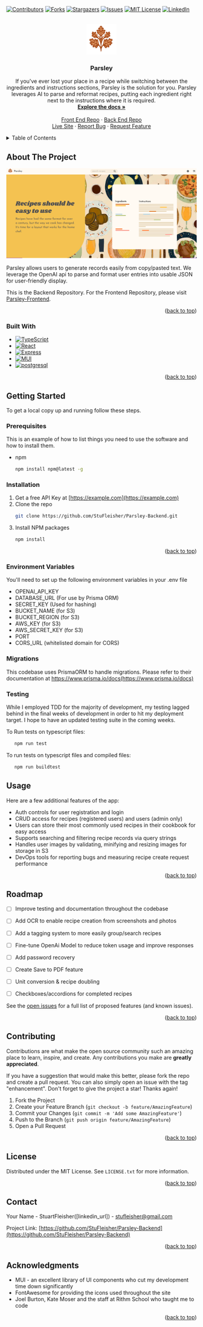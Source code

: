 
<!-- PROJECT SHIELDS -->
<!--
*** I'm using markdown "reference style" links for readability.
*** Reference links are enclosed in brackets [ ] instead of parentheses ( ).
*** See the bottom of this document for the declaration of the reference variables
*** for contributors-url, forks-url, etc. This is an optional, concise syntax you may use.
*** https://www.markdownguide.org/basic-syntax/#reference-style-links
-->
[![Contributors][contributors-shield]][contributors-url]
[![Forks][forks-shield]][forks-url]
[![Stargazers][stars-shield]][stars-url]
[![Issues][issues-shield]][issues-url]
[![MIT License][license-shield]][license-url]
[![LinkedIn][linkedin-shield]][linkedin-url]


<!-- PROJECT LOGO -->
<br />
<div align="center">
  <a href="https://github.com/StuFleisher/Parsley-Backend">
    <img src="images/ParsleyLogo.svg" alt="Logo" width="80" height="80">
  </a>

<h3 align="center">Parsley</h3>

  <p align="center">
    If you've ever lost your place in a recipe while switching between the ingredients and instructions sections, Parsley is the solution for you.  Parsley leverages AI to parse and reformat recipes, putting each ingredient right next to the instructions where it is required.
    <br />
    <a href="https://github.com/StuFleisher/Parsley-Backend"><strong>Explore the docs »</strong></a>
    <br />
    <br />
    <a href="https://github.com/StuFleisher/Parsley-Frontend">Front End Repo</a>
    ·
    <a href="https://github.com/StuFleisher/Parsley-Backend">Back End Repo</a>
    <br/>
    <a href="https://parsley.cooking">Live Site</a>
    ·
    <a href="https://github.com/StuFleisher/Parsley-Backend/issues">Report Bug</a>
    ·
    <a href="https://github.com/StuFleisher/Parsley-Backend/issues">Request Feature</a>
  </p>
</div>



<!-- TABLE OF CONTENTS -->
<details>
  <summary>Table of Contents</summary>
  <ol>
    <li>
      <a href="#about-the-project">About The Project</a>
      <ul>
        <li><a href="#built-with">Built With</a></li>
      </ul>
    </li>
    <li>
      <a href="#getting-started">Getting Started</a>
      <ul>
        <li><a href="#prerequisites">Prerequisites</a></li>
        <li><a href="#installation">Installation</a></li>
      </ul>
    </li>
    <li><a href="#usage">Usage</a></li>
    <li><a href="#roadmap">Roadmap</a></li>
    <li><a href="#contributing">Contributing</a></li>
    <li><a href="#license">License</a></li>
    <li><a href="#contact">Contact</a></li>
    <li><a href="#acknowledgments">Acknowledgments</a></li>
  </ol>
</details>



<!-- ABOUT THE PROJECT -->
## About The Project

[![Product Name Screen Shot][product-screenshot]](https://example.com)

Parsley allows users to generate records easily from copy/pasted text.  We leverage the
OpenAI api to parse and format user entries into usable JSON for user-friendly display.

This is the Backend Repository.  For the Frontend Repository, please visit <a href="https://github.com/StuFleisher/Parsley-Frontend">Parsley-Frontend</a>.

<p align="right">(<a href="#readme-top">back to top</a>)</p>



### Built With

* [![TypeScript][TypeScript]][TypeScript-url]
* [![React][React.js]][React-url]
* [![Express][Express.js]][Express-url]
* [![MUI][MUI]][MUI-url]
* [![postgresql][postgresql]][postgresql-url]


<p align="right">(<a href="#readme-top">back to top</a>)</p>



<!-- GETTING STARTED -->
## Getting Started

To get a local copy up and running follow these steps.

### Prerequisites

This is an example of how to list things you need to use the software and how to install them.
* npm
  ```sh
  npm install npm@latest -g
  ```

### Installation

1. Get a free API Key at [https://example.com](https://example.com)
2. Clone the repo
   ```sh
   git clone https://github.com/StuFleisher/Parsley-Backend.git
   ```
3. Install NPM packages
   ```sh
   npm install
   ```

<p align="right">(<a href="#readme-top">back to top</a>)</p>

### Environment Variables
You'll need to set up the following environment variables in your .env file


* OPENAI_API_KEY
* DATABASE_URL (For use by Prisma ORM)
* SECRET_KEY (Used for hashing)
* BUCKET_NAME (for S3)
* BUCKET_REGION (for S3)
* AWS_KEY (for S3)
* AWS_SECRET_KEY (for S3)
* PORT
* CORS_URL (whitelisted domain for CORS)
</ul>


### Migrations
This codebase uses PrismaORM to handle migrations.  Please refer to their documentation
at https://www.prisma.io/docs(https://www.prisma.io/docs)


### Testing
While I employed TDD for the majority of development, my testing lagged behind
in the final weeks of development in order to hit my deployment target.  I hope
to have an updated testing suite in the coming weeks.

To Run tests on typescript files:

```sh
   npm run test
   ```

To run tests on typescript files and compiled files:

```sh
   npm run buildtest
   ```

<!-- USAGE EXAMPLES -->
## Usage

Here are a few additional features of the app:<br/>
* Auth controls for user registration and login
* CRUD access for recipes (registered users) and users (admin only)
* Users can store their most commonly used recipes in their cookbook for easy access
* Supports searching and filtering recipe records via query strings
* Handles user images by validating, minifying and resizing images for storage in S3
* DevOps tools for reporting bugs and measuring recipe create request performance

<p align="right">(<a href="#readme-top">back to top</a>)</p>



<!-- ROADMAP -->
## Roadmap

- [ ] Improve testing and documentation throughout the codebase
- [ ] Add OCR to enable recipe creation from screenshots and photos
- [ ] Add a tagging system to more easily group/search recipes
- [ ] Fine-tune OpenAi Model to reduce token usage and improve responses
- [ ] Add password recovery
- [ ] Create Save to PDF feature
- [ ] Unit conversion & recipe doubling
- [ ] Checkboxes/accordions for completed recipes


See the [open issues](https://github.com/StuFleisher/Parsley-Backend/issues) for a full list of proposed features (and known issues).

<p align="right">(<a href="#readme-top">back to top</a>)</p>



<!-- CONTRIBUTING -->
## Contributing

Contributions are what make the open source community such an amazing place to learn, inspire, and create. Any contributions you make are **greatly appreciated**.

If you have a suggestion that would make this better, please fork the repo and create a pull request. You can also simply open an issue with the tag "enhancement".
Don't forget to give the project a star! Thanks again!

1. Fork the Project
2. Create your Feature Branch (`git checkout -b feature/AmazingFeature`)
3. Commit your Changes (`git commit -m 'Add some AmazingFeature'`)
4. Push to the Branch (`git push origin feature/AmazingFeature`)
5. Open a Pull Request

<p align="right">(<a href="#readme-top">back to top</a>)</p>



<!-- LICENSE -->
## License

Distributed under the MIT License. See `LICENSE.txt` for more information.

<p align="right">(<a href="#readme-top">back to top</a>)</p>



<!-- CONTACT -->
## Contact

Your Name - StuartFleisher([linkedin_url]) - stufleisher@gmail.com

Project Link: [https://github.com/StuFleisher/Parsley-Backend](https://github.com/StuFleisher/Parsley-Backend)

<p align="right">(<a href="#readme-top">back to top</a>)</p>



<!-- ACKNOWLEDGMENTS -->
## Acknowledgments

* []() MUI - an excellent library of UI components who cut my development time down significantly
* []() FontAwesome for providing the icons used throughout the site
* []() Joel Burton, Kate Moser and the staff at Rithm School who taught me to code

<p align="right">(<a href="#readme-top">back to top</a>)</p>



<!-- MARKDOWN LINKS & IMAGES -->
<!-- https://www.markdownguide.org/basic-syntax/#reference-style-links -->
[contributors-shield]: https://img.shields.io/github/contributors/StuFleisher/Parsley-Backend.svg?style=for-the-badge
[contributors-url]: https://github.com/StuFleisher/Parsley-Backend/graphs/contributors
[forks-shield]: https://img.shields.io/github/forks/StuFleisher/Parsley-Backend.svg?style=for-the-badge
[forks-url]: https://github.com/StuFleisher/Parsley-Backend/network/members
[stars-shield]: https://img.shields.io/github/stars/StuFleisher/Parsley-Backend.svg?style=for-the-badge
[stars-url]: https://github.com/StuFleisher/Parsley-Backend/stargazers
[issues-shield]: https://img.shields.io/github/issues/StuFleisher/Parsley-Backend.svg?style=for-the-badge
[issues-url]: https://github.com/StuFleisher/Parsley-Backend/issues
[license-shield]: https://img.shields.io/github/license/StuFleisher/Parsley-Backend.svg?style=for-the-badge
[license-url]: https://github.com/StuFleisher/Parsley-Backend/blob/master/LICENSE.txt
[linkedin-shield]: https://img.shields.io/badge/-LinkedIn-black.svg?style=for-the-badge&logo=linkedin&colorB=555
[linkedin-url]: https://linkedin.com/in/stufleisher
[product-screenshot]: images/screenshot_01.png

[React.js]: https://img.shields.io/badge/React-000000?style=for-the-badge&logo=react&logoColor=61DAFB
[React-url]: https://reactjs.org/
[Express.js]: https://img.shields.io/badge/Express-000000?style=for-the-badge&logo=express&logoColor=61DAFB
[Express-url]: https://expressjs.org/
[postgresql]: https://img.shields.io/badge/postgresql-000000?style=for-the-badge&logo=postgresql&logoColor=61DAFB
[postgresql-url]: https://postgresql.org/
[postgresql]: https://img.shields.io/badge/postgresql-000000?style=for-the-badge&logo=postgresql&logoColor=61DAFB
[postgresql-url]: https://postgresql.org/
[MUI]: https://img.shields.io/badge/mui-000000?style=for-the-badge&logo=mui
[MUI-url]: https://mui.com/material-ui/
[SASS]: https://img.shields.io/badge/sass-000000?style=for-the-badge&logo=sass
[SASS-url]: https://sass-lang.com/
[TypeScript]: https://img.shields.io/badge/typescript-000000?style=for-the-badge&logo=typescript
[TypeScript-url]: https://www.typescriptlang.org/